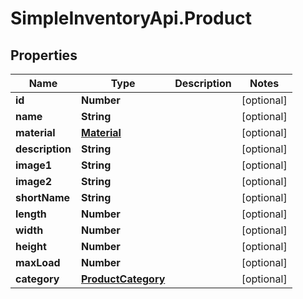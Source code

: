 # SimpleInventoryApi.Product

## Properties
Name | Type | Description | Notes
------------ | ------------- | ------------- | -------------
**id** | **Number** |  | [optional] 
**name** | **String** |  | [optional] 
**material** | [**Material**](Material.md) |  | [optional] 
**description** | **String** |  | [optional] 
**image1** | **String** |  | [optional] 
**image2** | **String** |  | [optional] 
**shortName** | **String** |  | [optional] 
**length** | **Number** |  | [optional] 
**width** | **Number** |  | [optional] 
**height** | **Number** |  | [optional] 
**maxLoad** | **Number** |  | [optional] 
**category** | [**ProductCategory**](ProductCategory.md) |  | [optional] 
